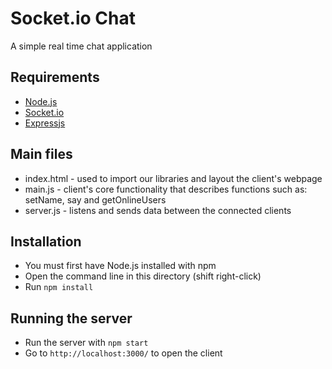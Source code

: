 # Socket.io Chat

A simple real time chat application

## Requirements
- [Node.js](https://nodejs.org/)
- [Socket.io](http://socket.io/)
- [Expressjs](http://expressjs.com/)

## Main files
- index.html - used to import our libraries and layout the client's webpage
- main.js - client's core functionality that describes functions such as: setName, say and getOnlineUsers
- server.js - listens and sends data between the connected clients

## Installation
- You must first have Node.js installed with npm
- Open the command line in this directory (shift right-click)
- Run `npm install`

## Running the server
- Run the server with `npm start`
- Go to `http://localhost:3000/` to open the client